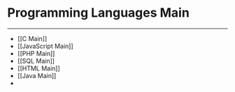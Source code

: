 # Programming Languages Main
***
- [[C Main]]
- [[JavaScript Main]]
- [[PHP Main]]
- [[SQL Main]]
- [[HTML Main]]
- [[Java Main]]
- 